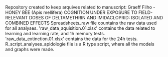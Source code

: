 Repository created to keep arquives related to manuscript: Graeff Filho -  HONEY BEE (Apis mellifera) COGNITION UNDER EXPOSURE TO FIELD-RELEVANT DOSES OF DELTAMETHRIN AND IMIDACLOPRID: ISOLATED AND COMBINED EFFECTS
Spreadsheets_raw file countains the raw data used for all analyses. 'raw_data_aquisition.01.xlsx' contains the data related to learning and learning rate, and 1h memory tests. 'raw_data_extinction.01.xlsx' contains the data for the 24h tests.
R_script_analyses_apidologie file is a R type script, where all the models and graphs were made.
